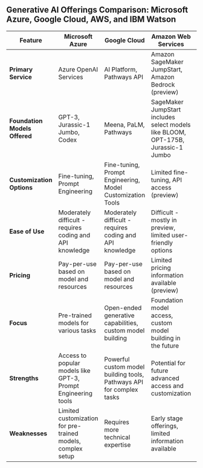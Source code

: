 ## Generative AI Offerings Comparison: Microsoft Azure, Google Cloud, AWS, and IBM Watson

| Feature | Microsoft Azure | Google Cloud | Amazon Web Services | IBM Watson |
|---|---|---|---|---|
| **Primary Service** | Azure OpenAI Services | AI Platform, Pathways API | Amazon SageMaker JumpStart, Amazon Bedrock (preview) | Watsonx |
| **Foundation Models Offered** | GPT-3, Jurassic-1 Jumbo, Codex | Meena, PaLM, Pathways | SageMaker JumpStart includes select models like BLOOM, OPT-175B, Jurassic-1 Jumbo | Not applicable - custom model building/tuning focus |
| **Customization Options** | Fine-tuning, Prompt Engineering | Fine-tuning, Prompt Engineering, Model Customization Tools | Limited fine-tuning, API access (preview) | Custom model building and tuning with toolset and data lakehouse |
| **Ease of Use** | Moderately difficult - requires coding and API knowledge | Moderately difficult - requires coding and API knowledge | Difficult - mostly in preview, limited user-friendly options | Difficult - requires deep technical expertise |
| **Pricing** | Pay-per-use based on model and resources | Pay-per-use based on model and resources | Limited pricing information available (preview) | Contact for custom pricing |
| **Focus** | Pre-trained models for various tasks | Open-ended generative capabilities, custom model building | Foundation model access, custom model building in the future | Custom model building and tuning for enterprise use |
| **Strengths** | Access to popular models like GPT-3, Prompt Engineering tools | Powerful custom model building tools, Pathways API for complex tasks | Potential for future advanced access and customization | Tailored for enterprise needs, focus on data governance and security |
| **Weaknesses** | Limited customization for pre-trained models, complex setup | Requires more technical expertise | Early stage offerings, limited information available | High barrier to entry, requires significant resources |

